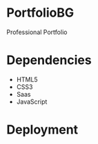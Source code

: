 # PortfolioBG
Professional Portfolio

# Dependencies

* HTML5
* CSS3
* Saas
* JavaScript

# Deployment
